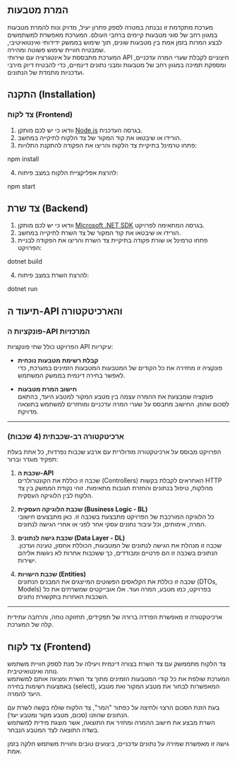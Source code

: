 ## המרת מטבעות

מערכת מתקדמת זו נבנתה במטרה לספק פתרון יעיל, מדויק ונוח להמרת מטבעות במגוון רחב של סוגי מטבעות קיימים ברחבי העולם. המערכת מאפשרת למשתמשים לבצע המרות בזמן אמת בין מטבעות שונים, תוך שימוש בממשק ידידותי ואינטואיטיבי, שמבטיח חוויית שימוש פשוטה ומהירה.  
המערכת מתבססת על אינטגרציה עם שירותי API חיצוניים לקבלת שערי המרה עדכניים, ומספקת תמיכה במגוון רחב של מטבעות ומבני נתונים דינמיים, כדי להבטיח דיוק מירבי ועדכניות מתמדת של הנתונים.

## התקנה (Installation)

### צד לקוח (Frontend)

1. וודאו כי יש לכם מותקן [Node.js](https://nodejs.org/) בגרסה העדכנית.  
2. הורידו או שיבטאו את קוד המקור של צד הלקוח לתיקייה במחשב.  
3. פתחו טרמינל בתיקיית צד הלקוח והריצו את הפקודה להתקנת התלויות:

npm install

4. להרצת אפליקציית הלקוח במצב פיתוח:

npm start

## צד שרת (Backend)

1. וודאו כי יש לכם מותקן [Microsoft .NET SDK](https://dotnet.microsoft.com/download) בגרסה המתאימה לפרויקט.  
2. הורידו או שיבטאו את קוד המקור של צד השרת לתיקייה במחשב.  
3. פתחו טרמינל או שורת פקודה בתיקיית צד השרת והריצו את הפקודה לבניית הפרויקט:

dotnet build

4. להרצת השרת במצב פיתוח:

dotnet run

## תיעוד ה-API והארכיטקטורה

### פונקציות ה-API המרכזיות

הפרויקט כולל שתי פונקציות API עיקריות:

- **קבלת רשימת מטבעות נוכחית**  
  פונקציה זו מחזירה את כל הקודים של המטבעות המטבעות הזמינים במערכת,  כדי לאפשר בחירה דינמית בממשק המשתמש.

- **חישוב המרת מטבעות**  
  פונקציה שמבצעת את ההמרה עצמה בין מטבע המקור למטבע היעד, בהתאם לסכום שהוזן. החישוב מתבסס על שערי המרה עדכניים ומוחזרים למשתמש בתוצאה מדויקת.

---

### ארכיטקטורה רב-שכבתית (4 שכבות)

הפרויקט מבוסס על ארכיטקטורה מודולרית עם ארבע שכבות נפרדות, כל אחת בעלת תפקיד מוגדר וברור:

1. **שכבת ה-API**  
   שכבה זו כוללת את הקונטרולרים (Controllers) האחראים לקבלת בקשות HTTP מהלקוח, טיפול בנתונים והחזרת תגובות מתאימות. זוהי נקודת הממשק בין צד הלקוח לבין הלוגיקה העסקית.

2. **שכבת הלוגיקה העסקית (Business Logic - BL)**  
   כל הלוגיקה המורכבת של הפרויקט מתבצעת בשכבה זו. כאן מתבצעים חישובי המרה, אימותים, וכל עיבוד נתונים עסקי אחר לפני או אחרי הגישה לנתונים.

3. **שכבת גישה לנתונים (Data Layer - DL)**  
   שכבה זו מנהלת את הגישה לנתונים של המטבעות, הכוללת אחסון, טעינה ועדכון. הנתונים בשכבה זו הם פרטיים ומבודדים, כך ששכבות אחרות לא ניגשות אליהם ישירות.

4. **שכבת הישויות (Entities)**  
   שכבה זו כוללת את הקלאסים הפשוטים המייצגים את המבנים הנתונים (DTOs, Models) בפרויקט, כמו מטבע, המרה ועוד. אלו אובייקטים שמשרתים את כל השכבות האחרות בתקשורת נתונים.

---

ארכיטקטורה זו מאפשרת הפרדה ברורה של תפקידים, תחזוקה נוחה, והרחבה עתידית קלה של המערכת.

## צד לקוח (Frontend)

צד הלקוח מתממשק עם צד השרת בצורה דינמית ויעילה על מנת לספק חוויית משתמש נוחה ואינטואיטיבית.  
המערכת שולפת את כל קודי המטבעות הזמינים מתוך צד השרת ומציגה אותם למשתמש באמצעות רשימות בחירה (select), המאפשרות לבחור את מטבע המקור ואת מטבע היעד להמרה.  

בעת הזנת הסכום הרצוי ולחיצה על כפתור "המר", צד הלקוח שולח בקשה לשרת עם הנתונים שהוזנו (סכום, מטבע מקור ומטבע יעד).  
השרת מבצע את חישוב ההמרה ומחזיר את התוצאה, אשר מוצגת מידית למשתמש בשדה התוצאה לצד המטבע הנבחר.

גישה זו מאפשרת שמירה על נתונים עדכניים, ביצועים טובים וחוויית משתמש חלקה בזמן אמת.
